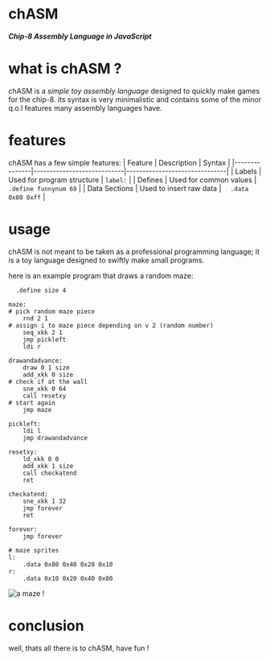 # chASM
***Chip-8 Assembly Language in JavaScript***

# what is chASM ?
chASM is a *simple toy assembly language* designed to quickly make games for the chip-8.
its syntax is very minimalistic and contains some of the minor q.o.l features many assembly languages have.

# features
chASM has a few simple features:
| Feature       | Description                | Syntax                        |
|---------------|----------------------------|-------------------------------|
| Labels        | Used for program structure | `label:`                      |
| Defines       | Used for common values     | `  .define funnynum 69`       |
| Data Sections | Used to insert raw data    | `  .data 0x80 0xff`           |

# usage
chASM is not meant to be taken as a professional programming language;
it is a toy language designed to swiftly make small programs.

here is an example program that draws a random maze:
```
  .define size 4
  
maze:
# pick random maze piece
	rnd 2 1
# assign i to maze piece depending on v 2 (random number)
	seq_xkk 2 1
	jmp pickleft
	ldi r

drawandadvance:
	draw 0 1 size
	add_xkk 0 size
# check if at the wall
	sne_xkk 0 64
	call resetxy
# start again
	jmp maze	

pickleft:
	ldi l
	jmp drawandadvance

resetxy:
	ld_xkk 0 0
	add_xkk 1 size
	call checkatend
	ret

checkatend:
	sne_xkk 1 32
	jmp forever
	ret

forever:
	jmp forever
  
# maze sprites
l:
	.data 0x80 0x40 0x20 0x10
r:
	.data 0x10 0x20 0x40 0x80
```

![a maze !](https://github.com/nectarboy/chasm/blob/doc/maze.png?raw=true)

# conclusion
well, thats all there is to chASM, have fun !
